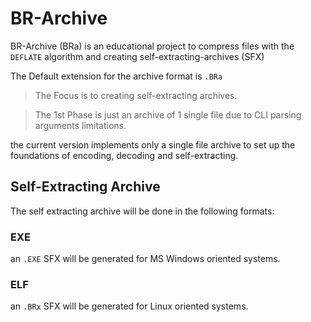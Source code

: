 # BR-Archive

BR-Archive (BRa) is an educational project to compress files with the `DEFLATE` algorithm and creating self-extracting-archives (SFX)

The Default extension for the archive format is `.BRa`

> The Focus is to creating self-extracting archives.

> The 1st Phase is just an archive of 1 single file due to CLI parsing arguments limitations.

the current version implements only a single file archive to set up the foundations of
encoding, decoding and self-extracting.

## Self-Extracting Archive

The self extracting archive will be done in the following formats:

### EXE

an `.EXE` SFX will be generated for MS Windows oriented systems.



### ELF

an `.BRx` SFX will be generated for Linux oriented systems.

